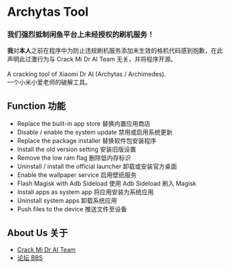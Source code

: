 # Archytas Tool
### 我们强烈抵制闲鱼平台上未经授权的刷机服务！
**我**对**本人**之前在程序中为防止违规刷机服务添加未生效的格机代码感到抱歉，在此声明此过激行为与 Crack Mi Dr AI Team 无关，并将程序开源。<br><br>
A cracking tool of Xiaomi Dr AI (Archytas / Archimedes).<br>
一个小米小爱老师的破解工具。

## Function 功能
- Replace the built-in app store 替换内置应用商店<br>
- Disable / enable the system update 禁用或启用系统更新<br>
- Replace the package installer 替换软件包安装程序<br>
- Install the old version setting 安装旧版设置<br>
- Remove the low ram flag 删除低内存标识<br>
- Uninstall / install the official launcher 卸载或安装官方桌面<br>
- Enable the wallpaper service 启用壁纸服务<br>
- Flash Magisk with Adb Sideload 使用 Adb Sideload 刷入 Magisk<br>
- Install apps as system app 将应用安装为系统应用<br>
- Uninstall system apps 卸载系统应用<br>
- Push files to the device 推送文件至设备

## About Us 关于
- [Crack Mi Dr AI Team](https://midrai.cn)
- [论坛 BBS](https://bbs.midrai.cn)

